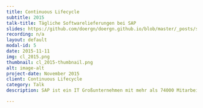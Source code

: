 ```yaml
---
title: Continuous Lifecycle
subtitle: 2015
talk-title: Tägliche Softwarelieferungen bei SAP
slides: https://github.com/doergn/doergn.github.io/blob/master/_posts/slides/TaeglicheSoftwareLieferungenBeiSAP_CL2015.pdf
recording: n/a
layout: default
modal-id: 5
date: 2015-11-11
img: cl_2015.png
thumbnail: cl_2015-thumbnail.png
alt: image-alt
project-date: November 2015
client: Continuous Lifecycle
category: Talk
description: SAP ist ein IT Großunternehmen mit mehr als 74000 Mitarbeiteren und einer über 40-jährigen Tradition in geschäftskritischen On-Premise-Anwendungen. Seit einigen Jahren wandelt sich die SAP hin zum Cloud-Unternehmen. Dies erfordert tiefgehende Änderungen in der Arbeitsweise um z.B. Prinzipien wie DevOps und Continuous Delivery umzusetzen. Mit dem Produkt TwoGo by SAP konnte der Referent zusammen mit seinem Team erstmals in der SAP-Geschichte tägliche Softwareauslieferungen durch Anwendung von CD- und DevOps-Prinzipien verwirklichen. Am Beispiel von TwoGo wird er erzählen, welche Herausforderungen mit der Umsetzung von CD und DevOps in Großunternehmen einhergehen, wie diese angegangen und gelöst werden können.

---
```

